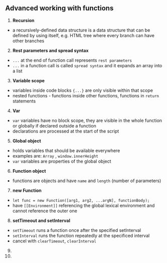 ## Advanced working with functions
1. **Recursion**
- a recursively-defined data structure is a data structure that can be defined by using itself, e.g. HTML tree where every branch can have other branches
2. **Rest parameters and spread syntax**
- `...` at the end of function call represents `rest parameters`
- `...` in a function call is called `spread syntax` and it expands an array into a list
3. **Variable scope**
- variables inside code blocks `{...}` are only visible within that scope
- nested functions - functions inside other functions, functions in `return` statements
4. **Var**
- `var` variables have no block scope, they are visible in the whole function or globally if declared outside a function
- declarations are processed at the start of the script
5. **Global object**
- holds variables that should be available everywhere
- examples are: `Array` , `window.innerHeight`
- `var` variables are properties of the global object
6. **Function object**
- functions are objects and have `name` and `length` (number of parameters)
7. **new Function**
- `let func = new Function([arg1, arg2, ...argN], functionBody);`
- have `[[Environment]]` referencing the global lexical environment and cannot reference the outer one
8. **setTimeout and setInterval**
- `setTimeout` runs a function once after the specified setInterval
- `setInterval` runs the function repeatedly at the specificed interval
- cancel with `clearTimeout`, `clearInterval`
9. 
10. 
